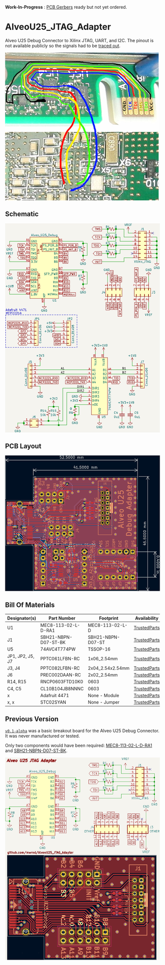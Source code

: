 **Work-In-Progress** : [PCB Gerbers](https://github.com/mwrnd/AlveoU25_JTAG_Adapter/releases/download/v0.2-alpha/AlveoU25_JTAG_Adapter_Gerbers.zip) ready but not yet ordered.

# AlveoU25_JTAG_Adapter

Alveo U25 Debug Connector to Xilinx JTAG, UART, and I2C. The pinout is not available publicly so the signals had to be [traced out](https://github.com/mwrnd/notes/blob/main/Alveo_U25/debug_log.md#figuring-out-the-jtag-debug-connector).

![Tracing Alveo U25 JTAG Signals](img/U25_JTAG_Debug_Header_Signal_Tracing.jpg)




## Schematic

![Schematic](img/Alveo_U25_Debug_Adapter_PCB_Schematic.png)




## PCB Layout

![PCB Layout](img/Alveo_U25_Debug_Adapter_PCB_Layout.png)




## Bill Of Materials

| Designator(s)    | Part Number          | Footprint         | Availability                                                                |
| ---------------- | -------------------- | ----------------- | --------------------------------------------------------------------------- |
| U1               | MEC8-113-02-L-D-RA1  | MEC8-113-02-L-D   | [TrustedParts](https://www.trustedparts.com/en/search/MEC8-113-02-L-D-RA1)  |
| J1               | SBH21-NBPN-D07-ST-BK | SBH21-NBPN-D07-ST | [TrustedParts](https://www.trustedparts.com/en/search/SBH21-NBPN-D07-ST-BK) |
| U5               | 74AVC4T774PW         | TSSOP-16          | [TrustedParts](https://www.trustedparts.com/en/search/74AVC4T774PW)         |
| JP1, JP2, J5, J7 | PPTC061LFBN-RC       | 1x06_2.54mm       | [TrustedParts](https://www.trustedparts.com/en/search/PPTC061LFBN-RC)       |
| J3, J4           | PPTC082LFBN-RC       | 2x04_2.54x2.54mm  | [TrustedParts](https://www.trustedparts.com/en/search/PPTC082LFBN-RC)       |
| J6               | PREC002DAAN-RC       | 2x02_2.54mm       | [TrustedParts](https://www.trustedparts.com/en/search/PREC002DAAN-RC)       |
| R14, R15         | RNCP0603FTD10K0      | 0603              | [TrustedParts](https://www.trustedparts.com/en/search/RNCP0603FTD10K0)      |
| C4, C5           | CL10B104JB8NNNC      | 0603              | [TrustedParts](https://www.trustedparts.com/en/search/CL10B104JB8NNNC)      |
| x                | Adafruit 4471        | None - Module     | [TrustedParts](https://www.trustedparts.com/en/part/adafruit/4471)          |
| x, x             | STC02SYAN            | None - Jumper     | [TrustedParts](https://www.trustedparts.com/en/search/STC02SYAN)            |




## Previous Version

[`v0.1-alpha`](https://github.com/mwrnd/AlveoU25_JTAG_Adapter/releases/tag/v0.1-alpha) was a basic breakout board for the Alveo U25 Debug Connector. It was never manufactured or tested.

Only two components would have been required: [MEC8-113-02-L-D-RA1](https://www.trustedparts.com/en/search/MEC8-113-02-L-D-RA1) and [SBH21-NBPN-D07-ST-BK](https://www.trustedparts.com/en/search/SBH21-NBPN-D07-ST-BK).

![Alveo U25 to Xilinx JTAG Adapter](img/AlveoU25_JTAG_Adapter.png)

